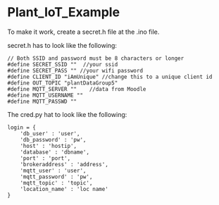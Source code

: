 # Plant_IoT_Example

To make it work, create a secret.h file at the .ino file.

secret.h has to look like the following:

```
// Both SSID and password must be 8 characters or longer
#define SECRET_SSID ""  //your ssid
#define SECRET_PASS "" //your wifi password
#define CLIENT_ID "iAmUnique" //change this to a unique client id
#define OUT_TOPIC "plantDataGroup5"
#define MQTT_SERVER ""    //data from Moodle
#define MQTT_USERNAME ""
#define MQTT_PASSWD ""
```

The cred.py hat to look like the following:

```
login = {
    'db_user' : 'user',
    'db_password' : 'pw',
    'host' : 'hostip',
    'database' : 'dbname',
    'port' : 'port',
    'brokeraddress' : 'address',
    'mqtt_user' : 'user',
    'mqtt_password' : 'pw',
    'mqtt_topic' : 'topic',
    'location_name' : 'loc name'
}
```